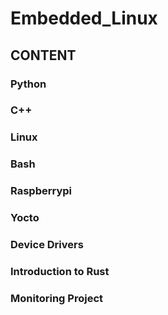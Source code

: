 # **Embedded_Linux**

## CONTENT 

### Python 
### C++
### Linux
### Bash
### Raspberrypi
### Yocto
### Device Drivers 
### Introduction to Rust
### Monitoring Project
